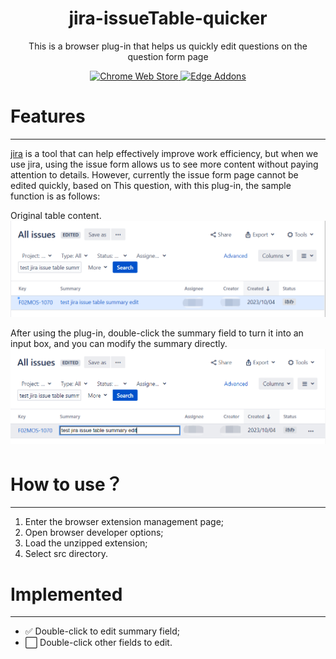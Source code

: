 <center><h1>jira-issueTable-quicker</h1></center>
<p align="center">This is a browser plug-in that helps us quickly edit questions on the question form page</p>
<p align="center">
  <a rel="noreferrer noopener" href="#"><img alt="Chrome Web Store" src="https://img.shields.io/badge/Chrome-141e24.svg?&style=for-the-badge&logo=google-chrome&logoColor=white&color=blue">
  </a> 
  <a rel="noreferrer noopener" href="#"><img alt="Edge Addons" src="https://img.shields.io/badge/Edge-141e24.svg?&style=for-the-badge&logo=microsoft-edge&logoColor=white&color=blue">
  </a>  
</p>

# Features
---
[jira](https://www.atlassian.com/software/jira) is a tool that can help effectively improve work efficiency, but when we use jira, using the issue form allows us to see more content without paying attention to details. However, currently the issue form page cannot be edited quickly, based on This question, with this plug-in, the sample function is as follows:

Original table content.
![原始的表格](assets/originIssueTable.png)

After using the plug-in, double-click the summary field to turn it into an input box, and you can modify the summary directly.
![使用插件后的表格](assets/doubleClickSummary.png)


# How to use？
---
 1. Enter the browser extension management page;
 2. Open browser developer options;
 3. Load the unzipped extension;
 4. Select src directory.


# Implemented
---
 - ✅ Double-click to edit summary field;
 - ⬜️ Double-click other fields to edit.
